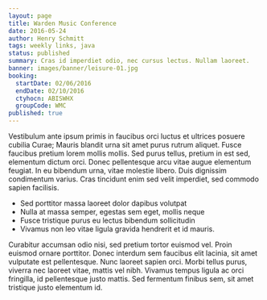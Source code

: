 ```yaml
---
layout: page
title: Warden Music Conference
date: 2016-05-24
author: Henry Schmitt
tags: weekly links, java
status: published
summary: Cras id imperdiet odio, nec cursus lectus. Nullam laoreet.
banner: images/banner/leisure-01.jpg
booking:
  startDate: 02/06/2016
  endDate: 02/10/2016
  ctyhocn: ABISWHX
  groupCode: WMC
published: true
---
```

Vestibulum ante ipsum primis in faucibus orci luctus et ultrices posuere cubilia Curae; Mauris blandit urna sit amet purus rutrum aliquet. Fusce faucibus pretium lorem mollis mollis. Sed purus tellus, pretium in est sed, elementum dictum orci. Donec pellentesque arcu vitae augue elementum feugiat. In eu bibendum urna, vitae molestie libero. Duis dignissim condimentum varius. Cras tincidunt enim sed velit imperdiet, sed commodo sapien facilisis.

* Sed porttitor massa laoreet dolor dapibus volutpat
* Nulla at massa semper, egestas sem eget, mollis neque
* Fusce tristique purus eu lectus bibendum sollicitudin
* Vivamus non leo vitae ligula gravida hendrerit et id mauris.

Curabitur accumsan odio nisi, sed pretium tortor euismod vel. Proin euismod ornare porttitor. Donec interdum sem faucibus elit lacinia, sit amet vulputate est pellentesque. Nunc laoreet sapien orci. Morbi tellus purus, viverra nec laoreet vitae, mattis vel nibh. Vivamus tempus ligula ac orci fringilla, id pellentesque justo mattis. Sed fermentum finibus sem, sit amet tristique justo elementum id.
